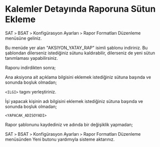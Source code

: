 # Kalemler Detayında Raporuna Sütun Ekleme

SAT ```>``` BSAT ```>``` Konfigürasyon Ayarları ```>``` Rapor Formatları Düzenleme menüsüne geliniz. 

Bu menüde yer alan "AKSIYON_YATAY_RAP" isimli şablonu indiriniz. Bu şablondan dilerseniz istediğiniz sütunu kaldırabilir, dilerseniz de yeni sütun tanımlaması yapabilirsiniz.

Raporu indirdikten sonra;

Ana aksiyona ait açıklama bilgisini eklemek istediğiniz sütuna başında ve sonunda boşluk olmadan;

```<ILGI>``` tagını yerleştiriniz. 

İşi yapacak kişinin adı bilgisini eklemek istediğiniz sütuna başında ve sonunda boşluk olmadan;

```<YAPACAK_ADISOYADI>```

Rapor şablonunu kaydediniz ve adında bir değişiklik yapmadan;

SAT ```>``` BSAT ```>``` Konfigürasyon Ayarları ```>``` Rapor Formatları Düzenleme menüsünden Yeni butonu yardımıyla sisteme aktarınız.

